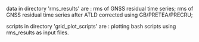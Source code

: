 data in directory 'rms_results' are :
    rms of GNSS residual time series;
    rms of GNSS residual time series after ATLD corrected using GB/PRETEA/PRECRU;

scripts in directory 'grid_plot_scripts' are :
    plotting bash scripts using rms_results as input files.
